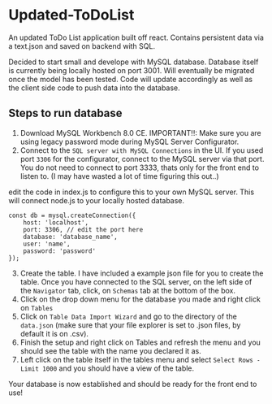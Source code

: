 # Updated-ToDoList

An updated ToDo List application built off react. Contains persistent data via a text.json and saved on backend with SQL.

Decided to start small and develope with MySQL database. Database itself is currently being locally hosted on port 3001. Will eventually be migrated once the model has been tested. Code will update accordingly as well as the client side code to push data into the database.

## Steps to run database

1. Download MySQL Workbench 8.0 CE. IMPORTANT!!: Make sure you are using legacy password mode during MySQL Server Configurator.
2. Connect to the `SQL server with MySQL Connections` in the UI.
    If you used port `3306` for the configurator, connect to the MySQL server via that port. You do not need to connect to port 3333, thats only for the front end to listen to. 
    (I may have wasted a lot of time figuring this out..)

edit the code in index.js to configure this to your own MySQL server. This will connect node.js to your locally hosted database.

```
const db = mysql.createConnection({
    host: 'localhost',
    port: 3306, // edit the port here
    database: 'database_name',
    user: 'name',
    password: 'password'
});
```

3. Create the table. I have included a example json file for you to create the table. 
Once you have connected to the SQL server, on the left side of the `Navigator` tab, click, on `Schemas` tab at the bottom of the box.
4. Click on the drop down menu for the database you made and right click on `Tables`
5. Click on `Table Data Import Wizard` and go to the directory of the `data.json` (make sure that your file explorer is set to .json files, by default it is on .csv).
6. Finish the setup and right click on Tables and refresh the menu and you should see the table with the name you declared it as.
7. Left click on the table itself in the tables menu and select `Select Rows - Limit 1000` and you should have a view of the table.

Your database is now established and should be ready for the front end to use!
